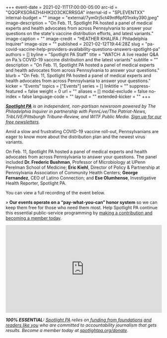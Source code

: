 +++
event-date = 2021-02-11T17:00:00-05:00
arc-id = "QQQPXSOR4ZH4HIK2O3CKCRRSGA"
internal-id = "SPLEVENTXX"
internal-budget = ""
image = "external/7ym0rj5ct49ntf6pf01nxky390.jpeg"
image-description = "On Feb. 11, Spotlight PA hosted a panel of medical experts and health advocates from across Pennsylvania to answer your questions on the state's vaccine distribution efforts, and latest variants."
image-caption = ""
image-credit = "HEATHER KHALIFA / Philadelphia Inquirer"
image-size = ""
published = 2021-02-12T19:44:28Z
slug = "pa-covid-vaccine-help-providers-availability-questions-answers-spotlight-pa"
authors = []
byline = "Spotlight PA Staff"
title = "WATCH: A live reader Q&A on Pa.’s COVID-19 vaccine distribution and the latest variants"
subtitle = ""
description = "On Feb. 11, Spotlight PA hosted a panel of medical experts and health advocates from across Pennsylvania to answer your questions."
blurb = "On Feb. 11, Spotlight PA hosted a panel of medical experts and health advocates from across Pennsylvania to answer your questions."
kicker = "Events"
topics = ["Events"]
series = []
linktitle = ""
suppress-featured = false
weight = 0
url = ""
aliases = []
modal-exclude = false
no-index = false
language-code = ""
layout = ""
extended-kicker = ""
+++

<a href="https://www.spotlightpa.org/"><i><b>Spotlight PA</b></i></a><i> is an independent, non-partisan newsroom powered by The Philadelphia Inquirer in partnership with PennLive/The Patriot-News, TribLIVE/Pittsburgh Tribune-Review, and WITF Public Media. </i><a href="https://www.spotlightpa.org/newsletters"><i>Sign up for our free newsletters</i></a><i>.</i>

Amid a slow and frustrating COVID-19 vaccine roll-out, Pennsylvanians are eager to know more about the distribution plan and the newest virus variants.

On Feb. 11, Spotlight PA hosted a panel of medical experts and health advocates from across Pennsylvania to answer your questions. The panel included <b>Dr. Frederic Bushman</b>, Professor of Microbiology at UPenn Perelman School of Medicine; <b>Eric Kiehl</b>, Director of Policy &amp; Partnership at Pennsylvania Association of Community Health Centers; <b>George Fernandez</b>, CEO of Latino Connection; and <b>Ese Olumhense</b>, Investigative Health Reporter, Spotlight PA.

You can view a full recording of the event below.

» <b>Our events operate on a “pay-what-you-can” honor system</b> so we can keep them free for those who need them most. Help Spotlight PA continue this essential public-service programming by <a href="http://spotlightpa.fundjournalism.org/donate?campaign=701Dn000000YgozIAC" target=_blank>making a contribution and becoming a member today</a>.

<div style="padding:56.25% 0 0 0;position:relative;"><iframe src="https://player.vimeo.com/video/511728662?color=ffcb05&title=0&byline=0" style="position:absolute;top:0;left:0;width:100%;height:100%;" frameborder="0" allow="autoplay; fullscreen; picture-in-picture" allowfullscreen></iframe></div><script src="https://player.vimeo.com/api/player.js"></script>

<i><b>100% ESSENTIAL:</b></i><i> </i><a href="https://www.spotlightpa.org/"><i>Spotlight PA</i></a><i> relies on</i><a href="https://www.spotlightpa.org/support"><i> funding from foundations</i></a><i> </i><a href="https://www.spotlightpa.org/support"><i>and readers like you</i></a><i> who are committed to accountability journalism that gets results. Become a member today at </i><a href="http://spotlightpa.fundjournalism.org/donate?campaign=701Dn000000YgovIAC"><i>spotlightpa.org/donate</i></a><i>.</i>
